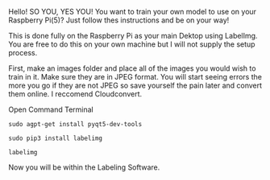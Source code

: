 Hello! SO YOU, YES YOU! You want to train your own model to use on your Raspberry Pi(5)? Just follow thes instructions and be on your way!

This is done fully on the Raspberry Pi as your main Dektop using LabelImg. You are free to do this on your own machine but I will not supply the setup process.

First, make an images folder and place all of the images you would wish to train in it. Make sure they are in JPEG format. You will start seeing errors the more you go if they are not JPEG so save yourself the pain later and convert them online. I reccomend Cloudconvert.

Open Command Terminal
``` shell
sudo agpt-get install pyqt5-dev-tools

sudo pip3 install labelimg
```
``` shell
labelimg
```
Now you will be within the Labeling Software.
